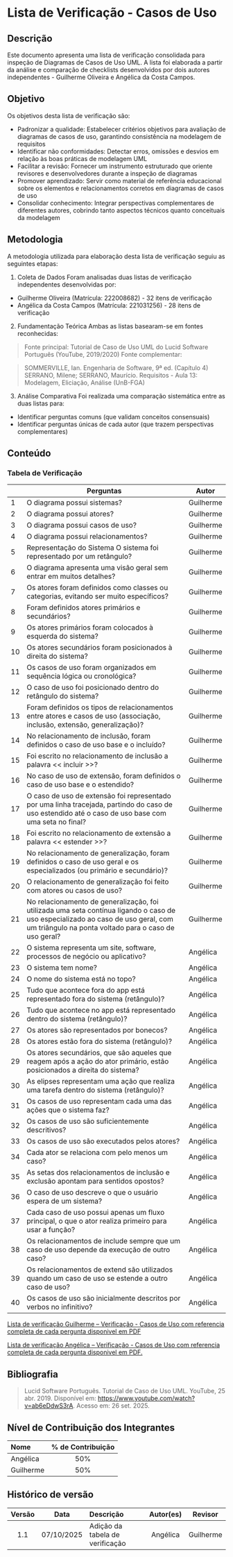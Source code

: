 # Lista de Verificação - Casos de Uso

## Descrição
Este documento apresenta uma lista de verificação consolidada para inspeção de Diagramas de Casos de Uso UML. A lista foi elaborada a partir da análise e comparação de checklists desenvolvidos por dois autores independentes - Guilherme Oliveira e Angélica da Costa Campos.


## Objetivo
Os objetivos desta lista de verificação são:

- Padronizar a qualidade: Estabelecer critérios objetivos para avaliação de diagramas de casos de uso, garantindo consistência na modelagem de requisitos
- Identificar não conformidades: Detectar erros, omissões e desvios em relação às boas práticas de modelagem UML
- Facilitar a revisão: Fornecer um instrumento estruturado que oriente revisores e desenvolvedores durante a inspeção de diagramas
- Promover aprendizado: Servir como material de referência educacional sobre os elementos e relacionamentos corretos em diagramas de casos de uso
- Consolidar conhecimento: Integrar perspectivas complementares de diferentes autores, cobrindo tanto aspectos técnicos quanto conceituais da modelagem

## Metodologia
A metodologia utilizada para elaboração desta lista de verificação seguiu as seguintes etapas:
1. Coleta de Dados
Foram analisadas duas listas de verificação independentes desenvolvidas por:

* Guilherme Oliveira (Matrícula: 222008682) - 32 itens de verificação
* Angélica da Costa Campos (Matrícula: 221031256) - 28 itens de verificação

2. Fundamentação Teórica
Ambas as listas basearam-se em fontes reconhecidas:

> Fonte principal: Tutorial de Caso de Uso UML do Lucid Software Português (YouTube, 2019/2020)
Fonte complementar:

> SOMMERVILLE, Ian. Engenharia de Software, 9ª ed. (Capítulo 4)
SERRANO, Milene; SERRANO, Maurício. Requisitos - Aula 13: Modelagem, Eliciação, Análise (UnB-FGA)

3. Análise Comparativa
Foi realizada uma comparação sistemática entre as duas listas para:
* Identificar perguntas comuns (que validam conceitos consensuais)
* Identificar perguntas únicas de cada autor (que trazem perspectivas complementares)


## Conteúdo

### Tabela de Verificação
|  | Perguntas | Autor|
|---|----------|----------|
| 1 | O diagrama possui sistemas? |Guilherme |
| 2 | O diagrama possui atores? |Guilherme |
| 3 | O diagrama possui casos de uso? |Guilherme |
| 4 | O diagrama possui relacionamentos? |Guilherme |
| 5 | Representação do Sistema O sistema foi representado por um retângulo? |Guilherme |
| 6 | O diagrama apresenta uma visão geral sem entrar em muitos detalhes? |Guilherme |
| 7 | Os atores foram definidos como classes ou categorias, evitando ser muito específicos? |Guilherme |
| 8 | Foram definidos atores primários e secundários? |Guilherme |
| 9 | Os atores primários foram colocados à esquerda do sistema?  |Guilherme |
| 10 | Os atores secundários foram posicionados à direita do sistema? |Guilherme |
| 11 | Os casos de uso foram organizados em sequência lógica ou cronológica? |Guilherme |
| 12 | O caso de uso foi posicionado dentro do retângulo do sistema? |Guilherme |
| 13 | Foram definidos os tipos de relacionamentos entre atores e casos de uso (associação, inclusão, extensão, generalização)? |Guilherme |
| 14 | No relacionamento de inclusão, foram definidos o caso de uso base e o incluído? |Guilherme |
| 15 | Foi escrito no relacionamento de inclusão a palavra << incluir >>? |Guilherme |
| 16 | No caso de uso de extensão, foram definidos o caso de uso base e o estendido? |Guilherme |
| 17 | O caso de uso de extensão foi representado por uma linha tracejada, partindo do caso de uso estendido até o caso de uso base com uma seta no final? |Guilherme |
| 18 | Foi escrito no relacionamento de extensão a palavra << estender >>? |Guilherme |
| 19 | No relacionamento de generalização, foram definidos o caso de uso geral e os especializados (ou primário e secundário)? |Guilherme |
| 20 | O relacionamento de generalização foi feito com atores ou casos de uso? |Guilherme |
| 21 | No relacionamento de generalização, foi utilizada uma seta contínua ligando o caso de uso especializado ao caso de uso geral, com um triângulo na ponta voltado para o caso de uso geral? |Guilherme |
| 22 | O sistema representa um site, software, processos de negócio ou aplicativo? | Angélica|
| 23 | O sistema tem nome? |Angélica|
| 24 | O nome do sistema está no topo? |Angélica|
| 25 | Tudo que acontece fora do app está representado fora do sistema (retângulo)? |Angélica|
| 26 | Tudo que acontece no app está representado dentro do sistema (retângulo)? |Angélica|
| 27 | Os atores são representados por bonecos? |Angélica|
| 28 | Os atores estão fora do sistema (retângulo)?|Angélica|
| 29 | Os atores secundários, que são aqueles que reagem após a ação do ator primário, estão posicionados a direita do sistema? |Angélica|
| 30 | As elipses representam uma ação que realiza uma tarefa dentro do sistema (retângulo)? |Angélica|
| 31 | Os casos de uso representam cada uma das ações que o sistema faz? |Angélica|
| 32 | Os casos de uso são suficientemente descritivos? |Angélica|
| 33 | Os casos de uso são executados pelos atores? |Angélica|
| 34 | Cada ator se relaciona com pelo menos um caso?  |Angélica|
| 35 | As setas dos relacionamentos de inclusão e exclusão apontam para sentidos opostos? |Angélica|
| 36 | O caso de uso descreve o que o usuário espera de um sistema? |Angélica|
| 37 | Cada caso de uso possui apenas um fluxo principal, o que o ator realiza primeiro para usar a função? |Angélica|
| 38 | Os relacionamentos de include sempre que um caso de uso depende da execução de outro caso? |Angélica|
| 39 | Os relacionamentos de extend são utilizados quando um caso de uso se estende a outro caso de uso? |Angélica|
| 40 | Os casos de uso são inicialmente descritos por verbos no infinitivo?  |Angélica|


[Lista de verificação Guilherme – Verificação - Casos de Uso com referencia completa de cada pergunta disponivel em PDF](../../../00_assets/pdfs/verificacao/NroGrupo2GuilhermeOliveiraLVUCProj01.pdf)

[Lista de verificação Angélica – Verificação - Casos de Uso com referencia completa de cada pergunta disponivel em PDF.](../../../00_assets/pdfs/verificacao/Grupo2AngelicadaCostaCampos%20LVEspSuplProj01%20(1).pdf)


## Bibliografia
> Lucid Software Português. Tutorial de Caso de Uso UML. YouTube, 25 abr. 2019. Disponível em: https://www.youtube.com/watch?v=ab6eDdwS3rA. Acesso em: 26 set. 2025.


## Nível de Contribuição dos Integrantes

| Nome | % de Contribuição |
| :--- | :---------------: |
|   Angélica    |            50%       |
|   Guilherme   |            50%       |

## Histórico de versão

| Versão | Data | Descrição | Autor(es) | Revisor |
| :----: | :--: | :-------- | :-------: | :-----: |
|1.1|	07/10/2025|	Adição da tabela de verificação |	Angélica	|Guilherme      | 
